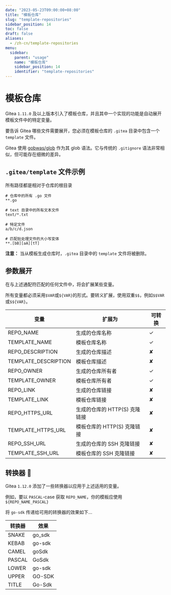 ```yaml
---
date: "2023-05-23T09:00:00+08:00"
title: "模板仓库"
slug: "template-repositories"
sidebar_position: 14
toc: false
draft: false
aliases:
  - /zh-cn/template-repositories
menu:
  sidebar:
    parent: "usage"
    name: "模板仓库"
    sidebar_position: 14
    identifier: "template-repositories"
---
```


# 模板仓库

Gitea `1.11.0` 及以上版本引入了模板仓库，并且其中一个实现的功能是自动展开模板文件中的特定变量。

要告诉 Gitea 哪些文件需要展开，您必须在模板仓库的 `.gitea` 目录中包含一个 `template` 文件。

Gitea 使用 [gobwas/glob](https://github.com/gobwas/glob) 作为其 glob 语法。它与传统的 `.gitignore` 语法非常相似，但可能存在细微的差异。

## `.gitea/template` 文件示例

所有路径都是相对于仓库的根目录

```gitignore
# 仓库中的所有 .go 文件
**.go

# text 目录中的所有文本文件
text/*.txt

# 特定文件
a/b/c/d.json

# 匹配批处理文件的大小写变体
**.[bB][aA][tT]
```

**注意：** 当从模板生成仓库时，`.gitea` 目录中的 `template` 文件将被删除。

## 参数展开

在与上述通配符匹配的任何文件中，将会扩展某些变量。

所有变量都必须采用`$VAR`或`${VAR}`的形式。要转义扩展，使用双重`$$`，例如`$$VAR`或`$${VAR}`。

| 变量                  | 扩展为                                               | 可转换       |
| -------------------- | --------------------------------------------------- | ------------- |
| REPO_NAME            | 生成的仓库名称                                       | ✓             |
| TEMPLATE_NAME        | 模板仓库名称                                         | ✓             |
| REPO_DESCRIPTION     | 生成的仓库描述                                       | ✘             |
| TEMPLATE_DESCRIPTION | 模板仓库描述                                         | ✘             |
| REPO_OWNER           | 生成的仓库所有者                                     | ✓             |
| TEMPLATE_OWNER       | 模板仓库所有者                                       | ✓             |
| REPO_LINK            | 生成的仓库链接                                       | ✘             |
| TEMPLATE_LINK        | 模板仓库链接                                         | ✘             |
| REPO_HTTPS_URL       | 生成的仓库的 HTTP(S) 克隆链接                         | ✘             |
| TEMPLATE_HTTPS_URL   | 模板仓库的 HTTP(S) 克隆链接                           | ✘             |
| REPO_SSH_URL         | 生成的仓库的 SSH 克隆链接                             | ✘             |
| TEMPLATE_SSH_URL     | 模板仓库的 SSH 克隆链接                               | ✘             |

## 转换器 :robot:

Gitea `1.12.0` 添加了一些转换器以应用于上述适用的变量。

例如，要以 `PASCAL`-case 获取 `REPO_NAME`，你的模板应使用 `${REPO_NAME_PASCAL}`

将 `go-sdk` 传递给可用的转换器的效果如下...

| 转换器      | 效果         |
| ----------- | ------------ |
| SNAKE       | go_sdk       |
| KEBAB       | go-sdk       |
| CAMEL       | goSdk        |
| PASCAL      | GoSdk        |
| LOWER       | go-sdk       |
| UPPER       | GO-SDK       |
| TITLE       | Go-Sdk       |
